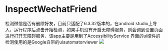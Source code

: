 # InspectWechatFriend
检测微信是否有删除好友，目前只适配了6.3.32版本的，在android studio上导入，运行程序后点击开始检测，如果手机没有开启无障碍服务，则会调到设置页面进行打开无障碍服务，该app主要是用到了AccessibilityService 界面的ui控件的检测使用的是Google自带的uiautomatorviewer
![](https://github.com/linhaosheng/InspectWechatFriend/blob/master/wxid_ui.png)
